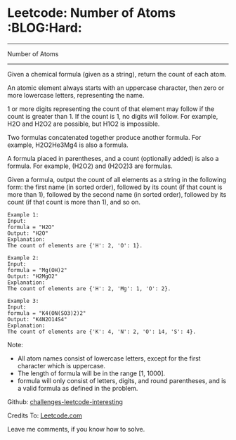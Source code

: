 # Leetcode: Number of Atoms     :BLOG:Hard:


---

Number of Atoms  

---

Given a chemical formula (given as a string), return the count of each atom.  

An atomic element always starts with an uppercase character, then zero or more lowercase letters, representing the name.  

1 or more digits representing the count of that element may follow if the count is greater than 1. If the count is 1, no digits will follow. For example, H2O and H2O2 are possible, but H1O2 is impossible.  

Two formulas concatenated together produce another formula. For example, H2O2He3Mg4 is also a formula.  

A formula placed in parentheses, and a count (optionally added) is also a formula. For example, (H2O2) and (H2O2)3 are formulas.  

Given a formula, output the count of all elements as a string in the following form: the first name (in sorted order), followed by its count (if that count is more than 1), followed by the second name (in sorted order), followed by its count (if that count is more than 1), and so on.  

    Example 1:
    Input: 
    formula = "H2O"
    Output: "H2O"
    Explanation: 
    The count of elements are {'H': 2, 'O': 1}.

    Example 2:
    Input: 
    formula = "Mg(OH)2"
    Output: "H2MgO2"
    Explanation: 
    The count of elements are {'H': 2, 'Mg': 1, 'O': 2}.

    Example 3:
    Input: 
    formula = "K4(ON(SO3)2)2"
    Output: "K4N2O14S4"
    Explanation: 
    The count of elements are {'K': 4, 'N': 2, 'O': 14, 'S': 4}.

Note:  

-   All atom names consist of lowercase letters, except for the first character which is uppercase.
-   The length of formula will be in the range [1, 1000].
-   formula will only consist of letters, digits, and round parentheses, and is a valid formula as defined in the problem.

Github: [challenges-leetcode-interesting](https://github.com/DennyZhang/challenges-leetcode-interesting/tree/master/number-of-atoms)  

Credits To: [Leetcode.com](https://leetcode.com/problems/number-of-atoms/description/)  

Leave me comments, if you know how to solve.